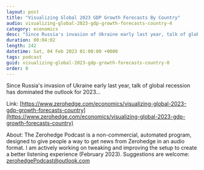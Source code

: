 ```yaml
---
layout: post
title: "Visualizing Global 2023 GDP Growth Forecasts By Country"
audio: visualizing-global-2023-gdp-growth-forecasts-country-4
category: economics
desc: "Since Russia's invasion of Ukraine early last year, talk of global recession has dominated the outlook for 2023..."
duration: 00:04:02
length: 242
datetime: Sat, 04 Feb 2023 01:00:00 +0000
tags: podcast
guid: visualizing-global-2023-gdp-growth-forecasts-country-0
order: 0
---
```

Since Russia's invasion of Ukraine early last year, talk of global recession has dominated the outlook for 2023...

Link: [https://www.zerohedge.com/economics/visualizing-global-2023-gdp-growth-forecasts-country](https://www.zerohedge.com/economics/visualizing-global-2023-gdp-growth-forecasts-country)

About: The Zerohedge Podcast is a non-commercial, automated program, designed to give people a way to get news from Zerohedge in an audio format.  I am actively working on tweaking and improving the setup to create a better listening experience (February 2023).  Suggestions are welcome: [zerohedgePodcast@outlook.com](mailto:zerohedgePodcast@outlook.com)